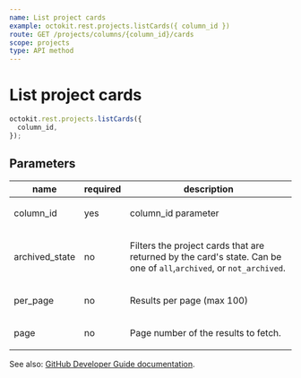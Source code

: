 ```yaml
---
name: List project cards
example: octokit.rest.projects.listCards({ column_id })
route: GET /projects/columns/{column_id}/cards
scope: projects
type: API method
---
```


# List project cards

```js
octokit.rest.projects.listCards({
  column_id,
});
```

## Parameters

<table>
  <thead>
    <tr>
      <th>name</th>
      <th>required</th>
      <th>description</th>
    </tr>
  </thead>
  <tbody>
    <tr><td>column_id</td><td>yes</td><td>

column_id parameter

</td></tr>
<tr><td>archived_state</td><td>no</td><td>

Filters the project cards that are returned by the card's state. Can be one of `all`,`archived`, or `not_archived`.

</td></tr>
<tr><td>per_page</td><td>no</td><td>

Results per page (max 100)

</td></tr>
<tr><td>page</td><td>no</td><td>

Page number of the results to fetch.

</td></tr>
  </tbody>
</table>

See also: [GitHub Developer Guide documentation](https://docs.github.com/rest/reference/projects#list-project-cards).
